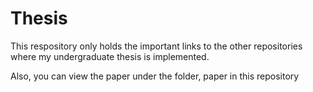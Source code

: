 # Thesis
This respository only holds the important links to the other repositories where my undergraduate thesis is implemented.

Also, you can view the paper under the folder, paper in this repository
